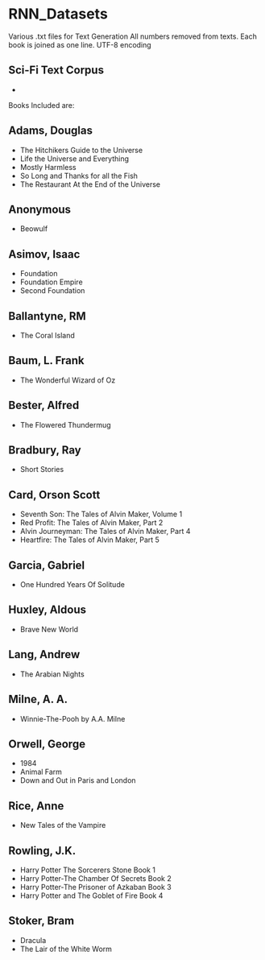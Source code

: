 # RNN_Datasets
Various .txt files for Text Generation
All numbers removed from texts. 
Each book is joined as one line. 
UTF-8 encoding

## Sci-Fi Text Corpus
- 

Books Included are: 

## Adams, Douglas
- The Hitchikers Guide to the Universe
- Life the Universe and Everything
- Mostly Harmless
- So Long and Thanks for all the Fish
- The Restaurant At the End of the Universe
## Anonymous
- Beowulf
## Asimov, Isaac
- Foundation
- Foundation Empire
- Second Foundation
## Ballantyne, RM
- The Coral Island
## Baum, L. Frank
- The Wonderful Wizard of Oz
## Bester, Alfred
- The Flowered Thundermug
## Bradbury, Ray
- Short Stories
## Card, Orson Scott
- Seventh Son: The Tales of Alvin Maker, Volume 1
- Red Profit: The Tales of Alvin Maker, Part 2
- Alvin Journeyman: The Tales of Alvin Maker, Part 4
- Heartfire: The Tales of Alvin Maker, Part 5
## Garcia, Gabriel
- One Hundred Years Of Solitude
## Huxley, Aldous
- Brave New World
## Lang, Andrew
- The Arabian Nights
## Milne, A. A.
- Winnie-The-Pooh by A.A. Milne
## Orwell, George
- 1984
- Animal Farm
- Down and Out in Paris and London
## Rice, Anne
- New Tales of the Vampire
## Rowling, J.K.
- Harry Potter The Sorcerers Stone Book 1
- Harry Potter-The Chamber Of Secrets Book 2
- Harry Potter-The Prisoner of Azkaban Book 3
- Harry Potter and The Goblet of Fire Book 4
## Stoker, Bram
- Dracula
- The Lair of the White Worm

